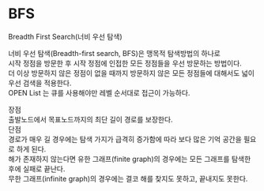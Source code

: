 # BFS
Breadth First Search(너비 우선 탐색)  

너비 우선 탐색(Breadth-first search, BFS)은 맹목적 탐색방법의 하나로  
시작 정점을 방문한 후 시작 정점에 인접한 모든 정점들을 우선 방문하는 방법이다.  
더 이상 방문하지 않은 정점이 없을 때까지 방문하지 않은 모든 정점들에 대해서도 넓이 우선 검색을 적용한다.  
OPEN List 는 큐를 사용해야만 레벨 순서대로 접근이 가능하다.

장점  
 출발노드에서 목표노드까지의 최단 길이 경로를 보장한다.  
단점  
 경로가 매우 길 경우에는 탐색 가지가 급격히 증가함에 따라 보다 많은 기억 공간을 필요로 하게 된다.  
 해가 존재하지 않는다면 유한 그래프(finite graph)의 경우에는 모든 그래프를 탐색한 후에 실패로 끝난다.  
 무한 그래프(infinite graph)의 경우에는 결코 해를 찾지도 못하고, 끝내지도 못한다.  
